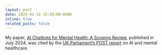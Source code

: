 ```yaml
---
layout: post
date: 2025-01-31 15:59:00-0400
inline: true
related_posts: false
---
```


My paper, [AI Chatbots for Mental Health: A Scoping Review](https://doi.org/10.3390/app14135889), published in July 2024, was cited by the [UK Parliament’s POST report](https://research.gold.ac.uk/id/eprint/38251/1/POST-PN-0737.pdf) on AI and mental healthcare.
